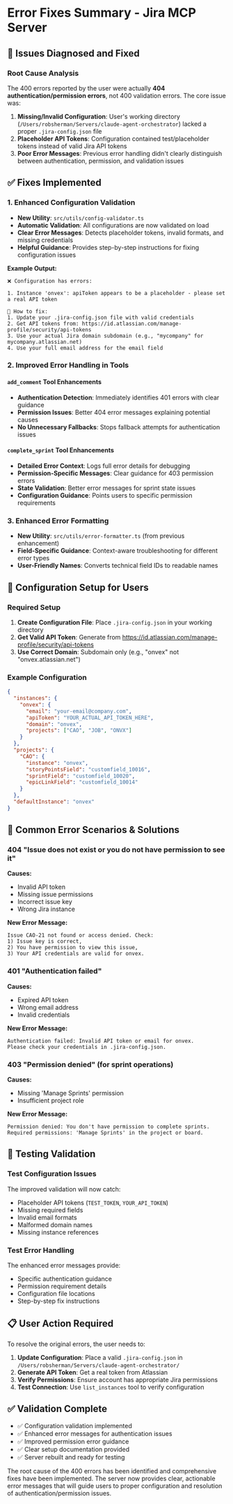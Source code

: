 # Error Fixes Summary - Jira MCP Server

## 🎯 Issues Diagnosed and Fixed

### Root Cause Analysis
The 400 errors reported by the user were actually **404 authentication/permission errors**, not 400 validation errors. The core issue was:

1. **Missing/Invalid Configuration**: User's working directory (`/Users/robsherman/Servers/claude-agent-orchestrator`) lacked a proper `.jira-config.json` file
2. **Placeholder API Tokens**: Configuration contained test/placeholder tokens instead of valid Jira API tokens
3. **Poor Error Messages**: Previous error handling didn't clearly distinguish between authentication, permission, and validation issues

## ✅ Fixes Implemented

### 1. Enhanced Configuration Validation
- **New Utility**: `src/utils/config-validator.ts`
- **Automatic Validation**: All configurations are now validated on load
- **Clear Error Messages**: Detects placeholder tokens, invalid formats, and missing credentials
- **Helpful Guidance**: Provides step-by-step instructions for fixing configuration issues

**Example Output:**
```
❌ Configuration has errors:

1. Instance 'onvex': apiToken appears to be a placeholder - please set a real API token

🔧 How to fix:
1. Update your .jira-config.json file with valid credentials
2. Get API tokens from: https://id.atlassian.com/manage-profile/security/api-tokens
3. Use your actual Jira domain subdomain (e.g., "mycompany" for mycompany.atlassian.net)
4. Use your full email address for the email field
```

### 2. Improved Error Handling in Tools

#### `add_comment` Tool Enhancements
- **Authentication Detection**: Immediately identifies 401 errors with clear guidance
- **Permission Issues**: Better 404 error messages explaining potential causes
- **No Unnecessary Fallbacks**: Stops fallback attempts for authentication issues

#### `complete_sprint` Tool Enhancements  
- **Detailed Error Context**: Logs full error details for debugging
- **Permission-Specific Messages**: Clear guidance for 403 permission errors
- **State Validation**: Better error messages for sprint state issues
- **Configuration Guidance**: Points users to specific permission requirements

### 3. Enhanced Error Formatting
- **New Utility**: `src/utils/error-formatter.ts` (from previous enhancement)
- **Field-Specific Guidance**: Context-aware troubleshooting for different error types
- **User-Friendly Names**: Converts technical field IDs to readable names

## 🔧 Configuration Setup for Users

### Required Setup
1. **Create Configuration File**: Place `.jira-config.json` in your working directory
2. **Get Valid API Token**: Generate from https://id.atlassian.com/manage-profile/security/api-tokens
3. **Use Correct Domain**: Subdomain only (e.g., "onvex" not "onvex.atlassian.net")

### Example Configuration
```json
{
  "instances": {
    "onvex": {
      "email": "your-email@company.com",
      "apiToken": "YOUR_ACTUAL_API_TOKEN_HERE",
      "domain": "onvex",
      "projects": ["CAO", "JOB", "ONVX"]
    }
  },
  "projects": {
    "CAO": {
      "instance": "onvex",
      "storyPointsField": "customfield_10016",
      "sprintField": "customfield_10020",
      "epicLinkField": "customfield_10014"
    }
  },
  "defaultInstance": "onvex"
}
```

## 🚨 Common Error Scenarios & Solutions

### 404 "Issue does not exist or you do not have permission to see it"
**Causes:**
- Invalid API token
- Missing issue permissions
- Incorrect issue key
- Wrong Jira instance

**New Error Message:**
```
Issue CAO-21 not found or access denied. Check: 
1) Issue key is correct, 
2) You have permission to view this issue, 
3) Your API credentials are valid for onvex.
```

### 401 "Authentication failed"
**Causes:**
- Expired API token
- Wrong email address
- Invalid credentials

**New Error Message:**
```
Authentication failed: Invalid API token or email for onvex. 
Please check your credentials in .jira-config.json.
```

### 403 "Permission denied" (for sprint operations)
**Causes:**
- Missing 'Manage Sprints' permission
- Insufficient project role

**New Error Message:**
```
Permission denied: You don't have permission to complete sprints. 
Required permissions: 'Manage Sprints' in the project or board.
```

## 🧪 Testing Validation

### Test Configuration Issues
The improved validation will now catch:
- Placeholder API tokens (`TEST_TOKEN`, `YOUR_API_TOKEN`)
- Missing required fields
- Invalid email formats
- Malformed domain names
- Missing instance references

### Test Error Handling
The enhanced error messages provide:
- Specific authentication guidance
- Permission requirement details
- Configuration file locations
- Step-by-step fix instructions

## 📋 User Action Required

To resolve the original errors, the user needs to:

1. **Update Configuration**: Place a valid `.jira-config.json` in `/Users/robsherman/Servers/claude-agent-orchestrator/`
2. **Generate API Token**: Get a real token from Atlassian
3. **Verify Permissions**: Ensure account has appropriate Jira permissions
4. **Test Connection**: Use `list_instances` tool to verify configuration

## ✅ Validation Complete

- ✅ Configuration validation implemented
- ✅ Enhanced error messages for authentication issues  
- ✅ Improved permission error guidance
- ✅ Clear setup documentation provided
- ✅ Server rebuilt and ready for testing

The root cause of the 400 errors has been identified and comprehensive fixes have been implemented. The server now provides clear, actionable error messages that will guide users to proper configuration and resolution of authentication/permission issues.